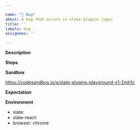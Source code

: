 ```yaml
---

name: "🚨 Bug"
about: A bug that occurs in slate-plugins logic
title: ''
labels: bug
assignees: ''

---
```


**Description**



<!-- A clear and concise description of what the bug is. -->

**Steps**



<!-- Can be a list of steps, a GIF or video showing the issue happening. -->
<!-- To reproduce the behavior:
1. Go to '...'
2. Click on '....'
3. Scroll down to '....'
4. See error -->

**Sandbox**

https://codesandbox.io/s/slate-plugins-playground-v1-2mh1c

<!-- A link to a sandbox where the error can be reproduced. (You can start
from the
[base sandbox here](https://codesandbox.io/s/slate-plugins-playground-v1-2mh1c)
or refer to the examples too.) -->


**Expectation**



<!-- A clear and concise description of what you expected to
happen. (Often it's helpful to test out the behavior of other editors
like Google Docs, Medium, Notion, etc. to see how they handle the same
issue.) -->

**Environment**

- slate: 
- slate-react: 
- browser: chrome
